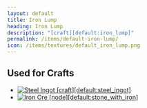 ```yaml
---
layout: default
title: Iron Lump
heading: Iron Lump
description: "[craft][default:iron_lump]"
permalink: /items/default-iron-lump/
icon: /items/textures/default_iron_lump.png
---
```



## Used for Crafts

<ul class="list-items">
    <li><a href="{{site.baseurl}}/items/default-steel-ingot/"><img src="{{site.baseurl}}/assets/img/items/textures/default_steel_ingot.png" data-toggle="tooltip" title="Steel Ingot [craft][default:steel_ingot]"></a></li>
    <li><a href="{{site.baseurl}}/items/default-stone-with-iron/"><img src="{{site.baseurl}}/assets/img/items/itemcubes/default_stone_with_iron.png" data-toggle="tooltip" title="Iron Ore [node][default:stone_with_iron]"></a></li>
</ul>
